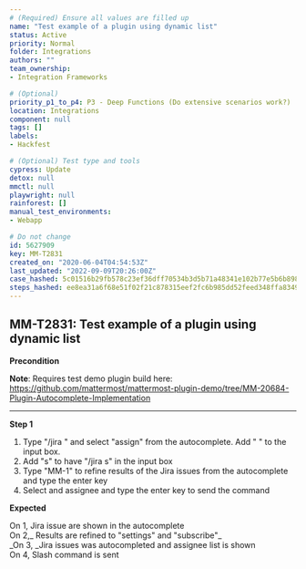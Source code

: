 ```yaml
---
# (Required) Ensure all values are filled up
name: "Test example of a plugin using dynamic list"
status: Active
priority: Normal
folder: Integrations
authors: ""
team_ownership: 
- Integration Frameworks

# (Optional)
priority_p1_to_p4: P3 - Deep Functions (Do extensive scenarios work?)
location: Integrations
component: null
tags: []
labels: 
- Hackfest

# (Optional) Test type and tools
cypress: Update
detox: null
mmctl: null
playwright: null
rainforest: []
manual_test_environments: 
- Webapp

# Do not change
id: 5627909
key: MM-T2831
created_on: "2020-06-04T04:54:53Z"
last_updated: "2022-09-09T20:26:00Z"
case_hashed: 5c01516b29fb578c23ef36dff70534b3d5b71a48341e102b77e5b6b89859f20fdbd9c2ffddebcc4c7ce96d143eab0a5b
steps_hashed: ee8ea31a6f68e51f02f21c878315eef2fc6b985dd52feed348ffa8349f123a00ff2edfb2386d05dce3389857f5b3633b
---
```


<!-- (Auto-generated) Based on frontmatter's "key" and "name" -->

## MM-T2831: Test example of a plugin using dynamic list

**Precondition**

**Note**: Requires test demo plugin build here: <https://github.com/mattermost/mattermost-plugin-demo/tree/MM-20684-Plugin-Autocomplete-Implementation>

---

**Step 1**

1. Type "/jira " and select "assign" from the autocomplete. Add " " to the input box.
2. Add "s" to have "/jira s" in the input box
3. Type "MM-1" to refine results of the Jira issues from the autocomplete and type the enter key
4. Select and assignee and type the enter key to send the command

**Expected**

On 1, Jira issue are shown in the autocomplete\
On 2,\_ Results are refined to "settings" and "subscribe"\_\
\_On 3, \_Jira issues was autocompleted and assignee list is shown\
On 4, Slash command is sent

